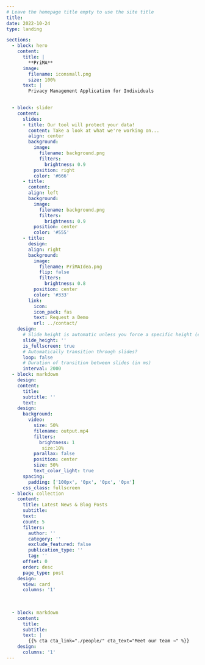 ```yaml
---
# Leave the homepage title empty to use the site title
title:
date: 2022-10-24
type: landing

sections:    
  - block: hero
    content:
      title: | 
        **PriMA**
      image:
        filename: iconsmall.png
        size: 100%
      text: |
        Privacy Management Application for Individuals

   
  - block: slider
    content:
      slides:
      - title: Our tool will protect your data!
        content: Take a look at what we're working on...
        align: center
        background:
          image:
            filename: background.png
            filters:
              brightness: 0.9
          position: right
          color: '#666'
      - title: ️
        content: 
        align: left
        background:
          image:
            filename: background.png
            filters:
              brightness: 0.9
          position: center
          color: '#555'
      - title: 
        design: 
        align: right
        background:
          image:
            filename: PriMAIdea.png
            flip: false
            filters:
              brightness: 0.8
          position: center
          color: '#333'
        link:
          icon: 
          icon_pack: fas
          text: Request a Demo
          url: ../contact/
    design:
      # Slide height is automatic unless you force a specific height (e.g. '400px')
      slide_height: ''
      is_fullscreen: true
      # Automatically transition through slides?
      loop: false
      # Duration of transition between slides (in ms)
      interval: 2000       
  - block: markdown
    design:
    content:
      title:
      subtitle: ''
      text:
    design:
      background:
        video: 
          size: 50%
          filename: output.mp4
          filters:
            brightness: 1
             size:10%
          parallax: false
          position: center
          size: 50%
          text_color_light: true
      spacing:
        padding: ['100px', '0px', '0px', '0px']
      css_class: fullscreen        
  - block: collection
    content:
      title: Latest News & Blog Posts
      subtitle:
      text:
      count: 5
      filters:
        author: ''
        category: ''
        exclude_featured: false
        publication_type: ''
        tag: ''
      offset: 0
      order: desc
      page_type: post
    design:
      view: card
      columns: '1'
  
  
  
  - block: markdown
    content:
      title:
      subtitle:
      text: |
        {{% cta cta_link="./people/" cta_text="Meet our team →" %}}
    design:
      columns: '1'
---
```

